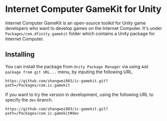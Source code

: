 # Internet Computer GameKit for Unity
Internet Computer GameKit is an open-source toolkit for Unity game developers who want to develop games on the Internet Computer. It's under `Packages/com.dfinity.gamekit` folder which contains a Unity package for Internet Computer.

## Installing
You can install the package from `Unity Package Manager` via using `Add package from git URL...` menu, by inputing the following URL.

```
https://github.com/zhangwei983/ic-gamekit.git?path=/Packages/com.ic.gamekit
```

If you want to try the version in development, using the following URL to specify the `dev` branch.

```
https://github.com/zhangwei983/ic-gamekit.git?path=/Packages/com.ic.gamekit#dev
```
